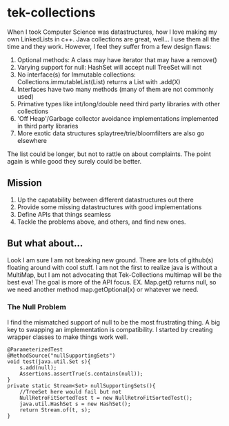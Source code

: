 # tek-collections

When I took Computer Science was datastructures, how I love making my own LinkedLists in c++. Java 
collections are great, well... I use them all the time and they work. However, I feel
they suffer from a few design flaws:

1) Optional methods: A class may have iterator that may have a remove()
2) Varying support for null: HashSet will accept null TreeSet will not
3) No interface(s) for Immutable collections: Collections.immutableList(List) returns a List with .add(X)
4) Interfaces have two many methods (many of them are not commonly used)
5) Primative types like int/long/double need third party libraries with other collections
6) 'Off Heap'/Garbage collector avoidance implementations implemented in third party libraries
7) More exotic data structures splaytree/trie/bloomfilters are also go elsewhere

The list could be longer, but not to rattle on about complaints. The point again is while
good they surely could be better. 

## Mission

1) Up the capatability between different datastructures out there
2) Provide some missing datastructures with good implementations 
3) Define APIs that things seamless
4) Tackle the problems above, and others, and find new ones. 

## But what about...

Look I am sure I am not breaking new ground. There are lots of github(s) floating around 
with cool stuff. I am not the first to realize java is without a MultiMap, but I am not
advocating that Tek-Collections multimap will be the best eva! The goal is more of the API
focus. EX. Map.get() returns null, so we need another method map.getOptional(x) or 
whatever we need.

### The Null Problem

I find the mismatched support of null to be the most frustrating thing. A big key to swapping
an implementation is compatibility. I started by creating wrapper classes to make things 
work well.

    @ParameterizedTest
    @MethodSource("nullSupportingSets")
    void test(java.util.Set s){
        s.add(null);
        Assertions.assertTrue(s.contains(null));
    }
    private static Stream<Set> nullSupportingSets(){
        //TreeSet here would fail but not 
        NullRetroFitSortedTest t = new NullRetroFitSortedTest();
        java.util.HashSet s = new HashSet();
        return Stream.of(t, s);
    }
